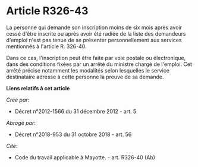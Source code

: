 # Article R326-43

La personne qui demande son inscription moins de six mois après avoir cessé d'être inscrite ou après avoir été radiée de la
liste des demandeurs d'emploi n'est pas tenue de se présenter personnellement aux services mentionnés à l'article R. 326-40. 

Dans ce cas, l'inscription peut être faite par voie postale ou électronique, dans des conditions fixées par un arrêté du
ministre chargé de l'emploi. Cet arrêté précise notamment les modalités selon lesquelles le service destinataire adresse à
cette personne la preuve de sa demande.

**Liens relatifs à cet article**

_Créé par_:

  - Décret n°2012-1566 du 31 décembre 2012 - art. 5

_Abrogé par_:

  - Décret n°2018-953 du 31 octobre 2018 - art. 56

_Cite_:

  - Code du travail applicable à Mayotte. - art. R326-40 (Ab)
